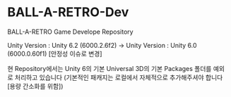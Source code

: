 # BALL-A-RETRO-Dev
BALL-A-RETRO Game Develope Repository

Unity Version : Unity 6.2 (6000.2.6f2)
->
Unity Version : Unity 6.0 (6000.0.60f1) [안정성 이슈로 변경]

현 Repository에서는 Unity 6의 기본 Universal 3D의 기본 Packages 폴더를 예외로 처리하고 있습니다 (기본적인 패캐지는 로컬에서 자체적으로 추가해주셔야 합니다 [용량 간소화를 위함])


